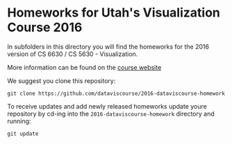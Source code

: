 # Homeworks for Utah's Visualization Course 2016
In subfolders in this directory you will find the homeworks for the 2016 version of CS 6630 / CS 5630 - Visualization. 

More information can be found on the [course website](http://dataviscourse.net/2016/homework/)

We suggest you clone this repository: 

``` 
git clone https://github.com/dataviscourse/2016-dataviscourse-homework
```

To receive updates and add newly released homeworks update youre repository by cd-ing into the `2016-dataviscourse-homework` directory and running:

```
git update
```

